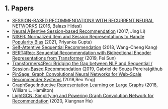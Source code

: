 

## 1. Papers
* [SESSION-BASED RECOMMENDATIONS WITH RECURRENT NEURAL NETWORKS](https://arxiv.org/pdf/1511.06939.pdf) (2016, Balazs Hidasi)
* [Neural Aentive Session-based Recommendation](https://arxiv.org/pdf/1711.04725.pdf) (2017, Jing Li)
* [NISER: Normalized Item and Session Representations to Handle Popularity Bias](https://arxiv.org/pdf/1909.04276.pdf) (2021, Priyanka Gupta)
* [Self-Attentive Sequential Recommendation](https://arxiv.org/pdf/1808.09781.pdf) (2018, Wang-Cheng Kang)
* [BERT4Rec: Sequential Recommendation with Bidirectional Encoder Representations from Transformer](https://arxiv.org/pdf/1904.06690.pdf) (2019, Fei Sun)
* [Transformers4Rec: Bridging the Gap between NLP and Sequential / Session-Based Recommendation](https://research.facebook.com/publications/transformers4rec-bridging-the-gap-between-nlp-and-sequential-session-based-recommendation/) (2019, Gabriel de Souza Pereira)[github](https://github.com/NVIDIA-Merlin/Transformers4Rec)
* [PinSage: Graph Convolutional Neural Networks for Web-Scale Recommender Systems](https://arxiv.org/pdf/1806.01973.pdf) (2018,Rex Ying)
* [GraphSage:Inductive Representation Learning on Large Graphs](https://arxiv.org/pdf/1706.02216.pdf) (2018, William L. Hamilton)
* [LightGCN: Simplifying and Powering Graph Convolution Network for Recommendation](https://dl.acm.org/doi/abs/10.1145/3397271.3401063) (2020, Xiangnan He)




